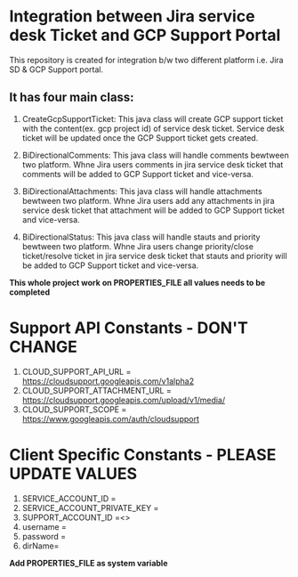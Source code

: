 # Integration between Jira service desk Ticket and GCP Support Portal
This repository is created for integration b/w two different platform i.e. Jira SD & GCP Support portal.

## It has four main class:
1. CreateGcpSupportTicket:
   This java class will create GCP support ticket with the content(ex. gcp project id) of service desk ticket. Service desk ticket will    be updated once the GCP Support ticket gets created.
   
2. BiDirectionalComments:
   This java class will handle comments bewtween two platform. Whne Jira users comments in jira service desk ticket that comments will      be added to GCP Support ticket and vice-versa.
   
3. BiDirectionalAttachments:
   This java class will handle attachments bewtween two platform. Whne Jira users add any attachments in jira service desk ticket that      attachment will be added to GCP Support ticket and vice-versa.
   
4. BiDirectionalStatus:
   This java class will handle stauts and priority bewtween two platform. Whne Jira users change priority/close ticket/resolve ticket in    jira service desk ticket that stauts and priority will be added to GCP Support ticket and vice-versa.
  
  
**This whole project work on __PROPERTIES_FILE__ all values needs to be completed**
# Support API Constants - DON'T CHANGE
1. CLOUD_SUPPORT_API_URL = https://cloudsupport.googleapis.com/v1alpha2
2. CLOUD_SUPPORT_ATTACHMENT_URL = https://cloudsupport.googleapis.com/upload/v1/media/
3. CLOUD_SUPPORT_SCOPE = https://www.googleapis.com/auth/cloudsupport

# Client Specific Constants - PLEASE UPDATE VALUES
1. SERVICE_ACCOUNT_ID = <Need to be registered with google>
2. SERVICE_ACCOUNT_PRIVATE_KEY = <service account private key>
3. SUPPORT_ACCOUNT_ID =<>
4. username = <jira user name>
5. password = <jira user pwd>
6. dirName= <to download and upload attachment from>

**Add __PROPERTIES_FILE__ as system variable**
